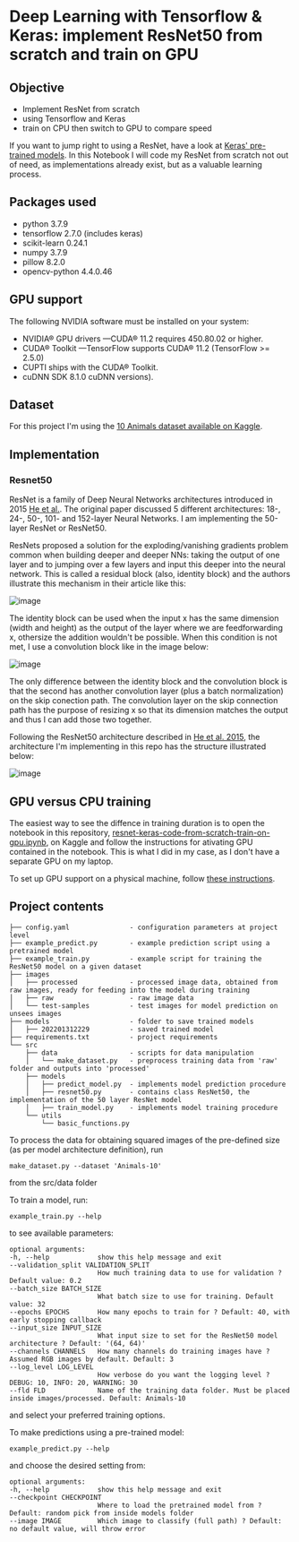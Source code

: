# Deep Learning with Tensorflow & Keras: implement ResNet50 from scratch and train on GPU

## Objective  
- Implement ResNet from scratch 
- using Tensorflow and Keras
- train on CPU then switch to GPU to compare speed

If you want to jump right to using a ResNet, have a look at <a href='https://keras.io/api/applications/'>Keras' pre-trained models</a>. In this Notebook I will code my ResNet from scratch not out of need, as implementations already exist, but as a valuable learning process.

## Packages used
- python 3.7.9
- tensorflow 2.7.0 (includes keras)
- scikit-learn 0.24.1
- numpy 3.7.9
- pillow 8.2.0
- opencv-python 4.4.0.46

## GPU support
The following NVIDIA software must be installed on your system:
- NVIDIA® GPU drivers —CUDA® 11.2 requires 450.80.02 or higher.
- CUDA® Toolkit —TensorFlow supports CUDA® 11.2 (TensorFlow >= 2.5.0)
- CUPTI ships with the CUDA® Toolkit.
- cuDNN SDK 8.1.0 cuDNN versions).

## Dataset
For this project I'm using the <a href="https://www.kaggle.com/alessiocorrado99/animals10">10 Animals dataset available on Kaggle</a>.

## Implementation

### Resnet50

ResNet is a family of Deep Neural Networks architectures introduced in 2015 <a href="https://arxiv.org/pdf/1512.03385.pdf">He et al.</a>. The original paper discussed 5 different architectures: 18-, 24-, 50-, 101- and 152-layer Neural Networks. I am implementing the 50-layer ResNet or ResNet50. 

ResNets proposed a solution for the exploding/vanishing gradients problem common when building deeper and deeper NNs: taking the output of one layer and to jumping over a few layers and input this deeper into the neural network. This is called a residual block (also, identity block) and the authors illustrate this mechanism in their article like this:

![image](https://user-images.githubusercontent.com/38474985/151539151-8bc8957e-bf7b-4475-9383-1fe97b5523cf.png)

The identity block can be used when the input x has the same dimension (width and height) as the output of the layer where we are feedforwarding x, othersize the addition wouldn't be possible. When this condition is not met, I use a convolution block like in the image below: 

![image](https://user-images.githubusercontent.com/38474985/151539537-b9536443-1cf5-459a-a172-e9a820f0d3b0.png)

The only difference between the identity block and the convolution block is that the second has another convolution layer (plus a batch normalization) on the skip conection path. The convolution layer on the skip connection path has the purpose of resizing x so that its dimension matches the output and thus I can add those two together.

Following the ResNet50 architecture described in <a href="https://arxiv.org/pdf/1512.03385.pdf">He et al. 2015</a>, the architecture I'm implementing in this repo has the structure illustrated below:

![image](https://user-images.githubusercontent.com/38474985/151537573-1b1b8a42-da7e-4bdb-8be1-1d1b34ae2ea9.png)

## GPU versus CPU training

The easiest way to see the diffence in training duration is to open the notebook in this repository, <a href="https://github.com/mihaelagrigore/ResNet-Keras-code-from-scratch-train-on-GPU/blob/main/resnet-keras-code-from-scratch-train-on-gpu.ipynb">resnet-keras-code-from-scratch-train-on-gpu.ipynb</a>, on Kaggle and follow the instructions for ativating GPU contained in the notebook. This is what I did in my case, as I don't have a separate GPU on my laptop.

To set up GPU support on a physical machine, follow <a href='https://www.tensorflow.org/install/gpu'>these instructions</a>.

## Project contents
```
├── config.yaml               - configuration parameters at project level  
├── example_predict.py        - example prediction script using a pretrained model
├── example_train.py          - example script for training the ResNet50 model on a given dataset
├── images              
│   ├── processed             - processed image data, obtained from raw images, ready for feeding into the model during training  
│   ├── raw                   - raw image data  
│   └── test-samples          - test images for model prediction on unsees images  
├── models                    - folder to save trained models   
│   ├── 202201312229          - saved trained model  
├── requirements.txt          - project requirements  
└── src  
    ├── data                  - scripts for data manipulation 
    │   └── make_dataset.py   - preprocess training data from 'raw' folder and outputs into 'processed' 
    ├── models      
    │   ├── predict_model.py  - implements model prediction procedure  
    │   ├── resnet50.py       - contains class ResNet50, the implementation of the 50 layer ResNet model  
    │   ├── train_model.py    - implements model training procedure  
    └── utils  
        └── basic_functions.py  
 ```
 
 To process the data for obtaining squared images of the pre-defined size (as per model architecture definition), run
  ```
  make_dataset.py --dataset 'Animals-10'
  ```
  from the src/data folder
  
  To train a model, run:
   ```
  example_train.py --help
  ```
  to see available parameters:
  ```
  optional arguments:
  -h, --help            show this help message and exit
  --validation_split VALIDATION_SPLIT
                        How much training data to use for validation ? Default value: 0.2
  --batch_size BATCH_SIZE
                        What batch size to use for training. Default value: 32
  --epochs EPOCHS       How many epochs to train for ? Default: 40, with early stopping callback
  --input_size INPUT_SIZE
                        What input size to set for the ResNet50 model architecture ? Default: '(64, 64)'
  --channels CHANNELS   How many channels do training images have ? Assumed RGB images by default. Default: 3
  --log_level LOG_LEVEL
                        How verbose do you want the logging level ? DEBUG: 10, INFO: 20, WARNING: 30
  --fld FLD             Name of the training data folder. Must be placed inside images/processed. Default: Animals-10

  ```
  and select your preferred training options.
  
  To make predictions using a pre-trained model:
   ```
  example_predict.py --help
  ```  
  and choose the desired setting from:

  ```
  optional arguments:
  -h, --help            show this help message and exit
  --checkpoint CHECKPOINT
                        Where to load the pretrained model from ? Default: random pick from inside models folder
  --image IMAGE         Which image to classify (full path) ? Default: no default value, will throw error
```
